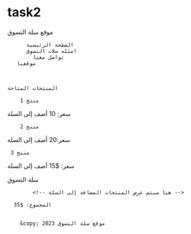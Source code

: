 # task2
  
  موقع سلة التسوق
   
          الصفحة الرئيسية
          امثله سلات التسوق
            تواصل معنا
       موقعنا
        
    
    
    المنتجات المتاحة
        
        منتج 1
 سعر: 10
           أضف إلى السلة
        
        منتج 2
   سعر:20
          أضف إلى السلة
      
      
     منتج 3
سعر: $15
         أضف إلى السلة
      
   
   
   سلة التسوق
        
            <!-- هنا سيتم عرض المنتجات المضافة إلى السلة -->
       
      المجموع: $35
    
   
        &copy; 2023 موقع سلة التسوق
   

